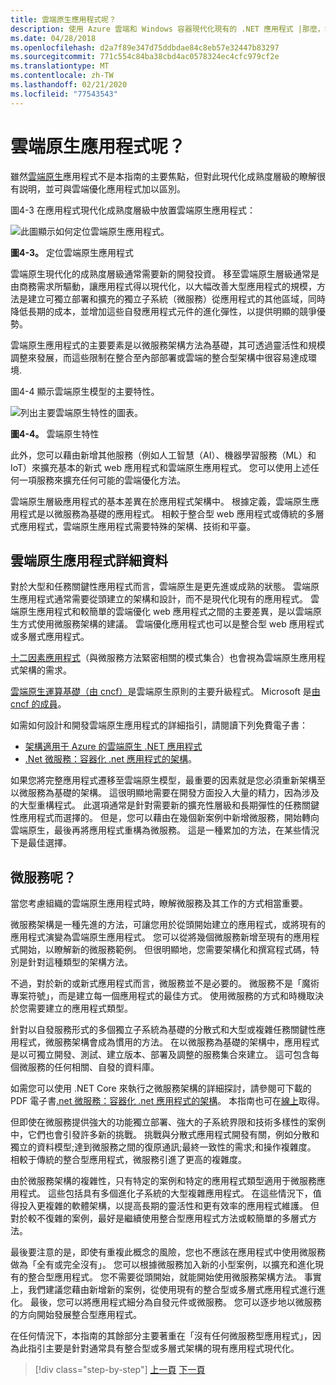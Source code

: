 ```yaml
---
title: 雲端原生應用程式呢？
description: 使用 Azure 雲端和 Windows 容器現代化現有的 .NET 應用程式 |那麼，雲端原生應用程式呢？
ms.date: 04/28/2018
ms.openlocfilehash: d2a7f89e347d75ddbdae84c8eb57e32447b83297
ms.sourcegitcommit: 771c554c84ba38cbd4ac0578324ec4cfc979cf2e
ms.translationtype: MT
ms.contentlocale: zh-TW
ms.lasthandoff: 02/21/2020
ms.locfileid: "77543543"
---
```

# <a name="what-about-cloud-native-applications"></a>雲端原生應用程式呢？

雖然[雲端原生](https://azure.microsoft.com/overview/cloudnative/)應用程式不是本指南的主要焦點，但對此現代化成熟度層級的瞭解很有説明，並可與雲端優化應用程式加以區別。

圖4-3 在應用程式現代化成熟度層級中放置雲端原生應用程式：

![此圖顯示如何定位雲端原生應用程式。](./media/what-about-cloud-native-applications/positioning-cloud-native-applications.png)

**圖4-3。** 定位雲端原生應用程式

雲端原生現代化的成熟度層級通常需要新的開發投資。 移至雲端原生層級通常是由商務需求所驅動，讓應用程式得以現代化，以大幅改善大型應用程式的規模，方法是建立可獨立部署和擴充的獨立子系統（微服務）從應用程式的其他區域，同時降低長期的成本，並增加這些自發應用程式元件的進化彈性，以提供明顯的競爭優勢。

雲端原生應用程式的主要要素是以微服務架構方法為基礎，其可透過靈活性和規模調整來發展，而這些限制在整合至內部部署或雲端的整合型架構中很容易達成環境.

圖4-4 顯示雲端原生模型的主要特性。

![列出主要雲端原生特性的圖表。](./media/what-about-cloud-native-applications/cloud-native-characteristics.png)

**圖4-4。** 雲端原生特性

此外，您可以藉由新增其他服務（例如人工智慧（AI）、機器學習服務（ML）和 IoT）來擴充基本的新式 web 應用程式和雲端原生應用程式。 您可以使用上述任何一項服務來擴充任何可能的雲端優化方法。

雲端原生層級應用程式的基本差異在於應用程式架構中。 根據定義，雲端原生應用程式是以微服務為基礎的應用程式。 相較于整合型 web 應用程式或傳統的多層式應用程式，雲端原生應用程式需要特殊的架構、技術和平臺。

## <a name="cloud-native-applications-details"></a>雲端原生應用程式詳細資料

對於大型和任務關鍵性應用程式而言，雲端原生是更先進或成熟的狀態。 雲端原生應用程式通常需要從頭建立的架構和設計，而不是現代化現有的應用程式。 雲端原生應用程式和較簡單的雲端優化 web 應用程式之間的主要差異，是以雲端原生方式使用微服務架構的建議。 雲端優化應用程式也可以是整合型 web 應用程式或多層式應用程式。

[十二因素應用程式](https://12factor.net/)（與微服務方法緊密相關的模式集合）也會視為雲端原生應用程式架構的需求。

[雲端原生運算基礎（由 cncf）](https://www.cncf.io/)是雲端原生原則的主要升級程式。 Microsoft 是[由 cncf 的成員](https://azure.microsoft.com/blog/announcing-cncf/)。

如需如何設計和開發雲端原生應用程式的詳細指引，請閱讀下列免費電子書：

* [架構適用于 Azure 的雲端原生 .NET 應用程式](../../cloud-native/introduction.md)
* [.Net 微服務：容器化 .net 應用程式的架構](../../microservices/index.md)。

如果您將完整應用程式遷移至雲端原生模型，最重要的因素就是您必須重新架構至以微服務為基礎的架構。 這很明顯地需要在開發方面投入大量的精力，因為涉及的大型重構程式。 此選項通常是針對需要新的擴充性層級和長期彈性的任務關鍵性應用程式而選擇的。 但是，您可以藉由在幾個新案例中新增微服務，開始轉向雲端原生，最後再將應用程式重構為微服務。 這是一種累加的方法，在某些情況下是最佳選擇。

## <a name="what-about-microservices"></a>微服務呢？

當您考慮組織的雲端原生應用程式時，瞭解微服務及其工作的方式相當重要。

微服務架構是一種先進的方法，可讓您用於從頭開始建立的應用程式，或將現有的應用程式演變為雲端原生應用程式。 您可以從將幾個微服務新增至現有的應用程式開始，以瞭解新的微服務範例。 但很明顯地，您需要架構化和撰寫程式碼，特別是針對這種類型的架構方法。

不過，對於新的或新式應用程式而言，微服務並不是必要的。 微服務不是「魔術專案符號」，而是建立每一個應用程式的最佳方式。 使用微服務的方式和時機取決於您需要建立的應用程式類型。

針對以自發服務形式的多個獨立子系統為基礎的分散式和大型或複雜任務關鍵性應用程式，微服務架構會成為慣用的方法。 在以微服務為基礎的架構中，應用程式是以可獨立開發、測試、建立版本、部署及調整的服務集合來建立。 這可包含每個微服務的任何相關、自發的資料庫。

如需您可以使用 .NET Core 來執行之微服務架構的詳細探討，請參閱可下載的 PDF 電子書[.net 微服務：容器化 .net 應用程式的架構](https://aka.ms/microservicesebook)。 本指南也可在[線上](../../microservices/index.md)取得。

但即使在微服務提供強大的功能獨立部署、強大的子系統界限和技術多樣性的案例中，它們也會引發許多新的挑戰。 挑戰與分散式應用程式開發有關，例如分散和獨立的資料模型;達到微服務之間的復原通訊;最終一致性的需求;和操作複雜度。 相較于傳統的整合型應用程式，微服務引進了更高的複雜度。

由於微服務架構的複雜性，只有特定的案例和特定的應用程式類型適用于微服務應用程式。 這些包括具有多個進化子系統的大型複雜應用程式。 在這些情況下，值得投入更複雜的軟體架構，以提高長期的靈活性和更有效率的應用程式維護。 但對於較不復雜的案例，最好是繼續使用整合型應用程式方法或較簡單的多層式方法。

最後要注意的是，即使有重複此概念的風險，您也不應該在應用程式中使用微服務做為「全有或完全沒有」。 您可以根據微服務加入新的小型案例，以擴充和進化現有的整合型應用程式。 您不需要從頭開始，就能開始使用微服務架構方法。 事實上，我們建議您藉由新增新的案例，從使用現有的整合型或多層式應用程式進行進化。 最後，您可以將應用程式細分為自發元件或微服務。 您可以逐步地以微服務的方向開始發展整合型應用程式。

在任何情況下，本指南的其餘部分主要著重在「沒有任何微服務型應用程式」，因為此指引主要是針對通常具有整合型或多層式架構的現有應用程式現代化。

> [!div class="step-by-step"]
> [上一頁](microsoft-technologies-in-cloud-optimized-applications.md)
> [下一頁](deploy-existing-net-apps-as-windows-containers.md)
